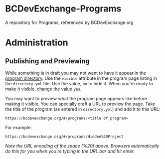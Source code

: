 # BCDevExchange-Programs
A repository for Programs, referenced by BCDevExchange.org

# Administration

## Publishing and Previewing
While something is in draft you may not want to have it appear in the [program directory](https://bcdevexchange.org/#/programs).  Use the `visible` attribute in the program page listing in the `directory.yml` file.  Use the value, `no` to hide it.  When you're ready to make it visible, change the value `yes`. 

You may want to preview what the program page appears like before making it visible.  You can specially craft a URL to preview the page.  Take the title of the program (as entered in `directory.yml`) and add it to this URL:

```
https://bcdevexchange.org/#/programs/<title of program>
```

For example:

```
https://bcdevexchange.org/#/programs/Hidden%20Project
```

*Note the URL encoding of the space (%20) above.  Browsers automatically do this for you when you're typing in the URL bar and hit enter.*